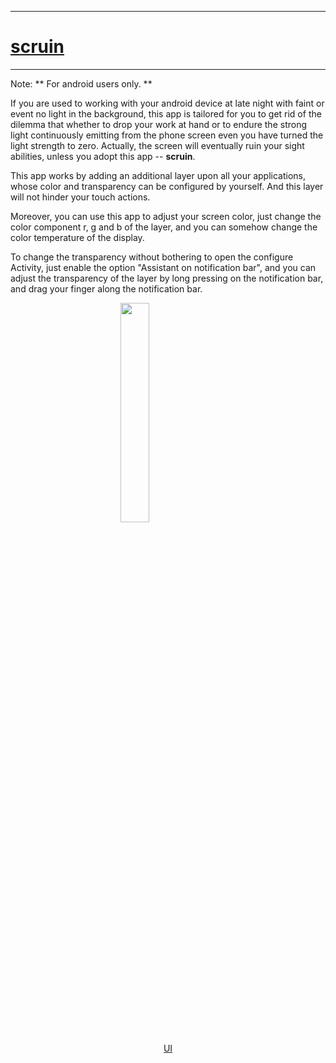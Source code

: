 ---

# [scruin](https://github.com/ssqstone/scruin.git)

----

Note: ** For android users only. **

If you are used to working with your android device at late night with faint or event no light in the background, this app is tailored for you to get rid of the dilemma that whether to drop your work at hand or to endure the strong light continuously emitting from the phone screen even you have turned the light strength to zero. Actually, the screen will eventually ruin your sight abilities, unless you adopt this app -- **scruin**. 

This app works by adding an additional layer upon all your applications, whose color and transparency can be configured by yourself. And this layer will not hinder your touch actions. 

Moreover, you can use this app to adjust your screen color, just change the color component r, g and b of the layer, and you can somehow change the color temperature of the display. 

To change the transparency without bothering to open the configure Activity, just enable the option "Assistant on notification bar", and you can adjust the transparency of the layer by long pressing on the notification bar, and drag your finger along the notification bar. 


<a target="_blank" href="https://github.com/ssqstone/scruin/blob/master/doc/ui.jpg?raw=true"> <img style="display: block; margin: auto; width: 30%" src="https://github.com/ssqstone/scruin/blob/master/doc/ui.jpg?raw=true"/> </a><p  style="text-align: center;" > <a target="_blank" href="https://github.com/ssqstone/scruin/blob/master/doc/ui.jpg?raw=true"> UI </a> </p><br/><br/>
